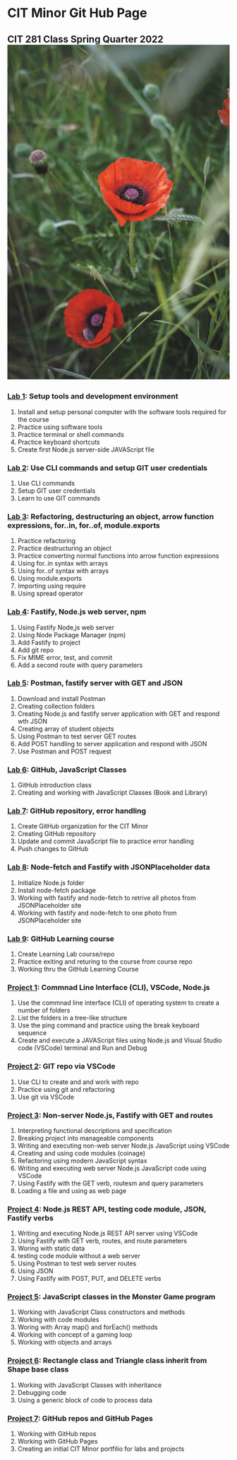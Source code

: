 # CIT Minor Git Hub Page
## CIT 281 Class Spring Quarter 2022 ![flower image](flower2.jpg)

### [Lab 1](https://to-cit-casperting.github.io/cit281-lab1/): Setup tools and development environment

  1. Install and setup personal computer with the software tools required for the course
  2. Practice using software tools
  3. Practice terminal or shell commands
  4. Practice keyboard shortcuts
  5. Create first Node.js server-side JAVAScript file
  
### [Lab 2](https://to-cit-casperting.github.io/cit281-lab2/): Use CLI commands and setup GIT user credentials
  1. Use CLI commands 
  2. Setup GIT user credentials
  3. Learn to use GIT commands
  
### [Lab 3](https://to-cit-casperting.github.io/cit281-lab3/): Refactoring, destructuring an object, arrow function expressions, for..in, for..of, module.exports
  1. Practice refactoring
  2. Practice destructuring an object
  3. Practice converting normal functions into arrow function expressions
  4. Using for..in syntax with arrays
  5. Using for..of syntax with arrays
  6. Using module.exports
  7. Importing using require
  8. Using spread operator

### [Lab 4](https://to-cit-casperting.github.io/cit281-lab4/): Fastify, Node.js web server, npm
  1. Using Fastify Node,js web server 
  2. Using Node Package Manager (npm)
  3. Add Fastify to project 
  4. Add git repo
  5. Fix MIME error, test, and commit
  6. Add a second route with query parameters

### [Lab 5](https://to-cit-casperting.github.io/cit281-lab5/): Postman, fastify server with GET and JSON
  1. Download and install Postman 
  2. Creating collection folders
  3. Creating Node.js and fastify server application with GET and respond wth JSON
  4. Creating array of student objects
  5. Using Postman to test server GET routes
  6. Add POST handling to server application and respond with JSON
  7. Use Postman and POST request
  
### [Lab 6](https://to-cit-casperting.github.io/cit281-lab6/): GitHub, JavaScript Classes
  1. GitHub introduction class 
  2. Creating and working with JavaScript Classes (Book and Library)

### [Lab 7](https://to-cit-casperting.github.io/cit281-lab7/): GitHub repository, error handling 
  1. Create GitHub organization for the CIT Minor 
  2. Creating  GitHub repository
  3. Update and commit JavaScript file to practice error handling
  4. Push changes to GitHub

### [Lab 8](https://to-cit-casperting.github.io/cit281-lab8/): Node-fetch and Fastify with JSONPlaceholder data 
  1. Initialize Node.js folder 
  2. Install node-fetch package
  3. Working with fastify and node-fetch to retrive all photos from JSONPlaceholder site
  4. Working with fastify and node-fetch to one photo from JSONPlaceholder site
 
### [Lab 9](https://to-cit-casperting.github.io/cit281-lab9/): GitHub Learning course 
  1. Create Learning Lab course/repo  
  2. Practice exiting and returing to the course from course repo
  3. Working thru the GitHub Learning Course

### [Project 1](https://to-cit-casperting.github.io/cit281-p1/): Commnad Line Interface (CLI), VSCode, Node.js
  1. Use the commnad line interface (CLI) of operating system to create a number of folders
  2. List the folders in a tree-like structure
  3. Use the ping command and practice using the break keyboard sequence
  4. Create and execute a JAVAScript files using Node.js and Visual Studio code (VSCode) terminal and Run and Debug
  
### [Project 2](https://to-cit-casperting.github.io/cit281-p2/): GIT repo via VSCode
  1. Use CLI to create and and work with repo
  2. Practice using git and refactoring
  3. Use git via VSCode
  
### [Project 3](https://to-cit-casperting.github.io/cit281-p3/): Non-server Node.js, Fastify with GET and routes
  1. Interpreting functional descriptions and specification
  2. Breaking project into manageable components
  3. Writing and executing non-web server Node.js JavaScript using VSCode
  4. Creating and using code modules (coinage)
  5. Refactoring using modern JavaScript syntax
  6. Writing and executing web server Node.js JavaScript code using VSCode
  7. Using Fastify with the GET verb, routesm and query parameters
  8. Loading a file and using as web page
  
### [Project 4](https://to-cit-casperting.github.io/cit281-p4/): Node.js REST API, testing code module, JSON, Fastify verbs
  1. Writing and executing Node.js REST API server using VSCode
  2. Using Fastify with GET verb, routes, and route parameters
  3. Woring with static data
  4. testing code module without a web server
  5. Using Postman to test web server routes
  6. Using JSON
  7. Using Fastify with POST, PUT, and DELETE verbs
  
### [Project 5](https://to-cit-casperting.github.io/cit281-p5/): JavaScript classes in the Monster Game program
  1. Working with JavaScript Class constructors and methods
  2. Working with code modules
  3. Woring with Array map() and forEach() methods
  4. Working with concept of a gaming loop
  5. Working with objects and arrays

### [Project 6](https://to-cit-casperting.github.io/cit281-p6/): Rectangle class and Triangle class inherit from Shape base class
  1. Working with JavaScript Classes with inheritance
  2. Debugging code
  3. Using a generic block of code to process data

### [Project 7](https://to-cit-casperting.github.io/cit281-p7/): GitHub repos and GitHub Pages
  1. Working with GitHub repos
  2. Working with GitHub Pages
  3. Creating an initial CIT Minor portfilio for labs and projects



